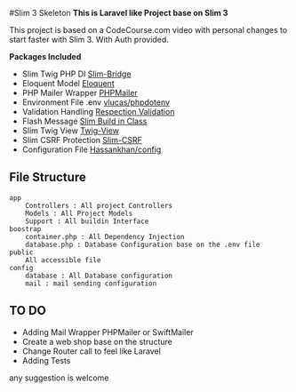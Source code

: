#Slim 3 Skeleton 
**This is Laravel like Project base on Slim 3**

This project is based on a CodeCourse.com video with personal changes to start faster with Slim 3.
With Auth provided.

**Packages Included**
- Slim Twig PHP DI  [Slim-Bridge](https://github.com/PHP-DI/Slim-Bridge)
- Eloquent Model  [Eloquent](https://github.com/illuminate/database)
- PHP Mailer Wrapper  [PHPMailer](https://github.com/PHPMailer/PHPMailer)
- Environment File .env [vlucas/phpdotenv](https://github.com/vlucas/phpdotenv)
- Validation Handling [Respection Validation](https://github.com/Respect/Validation)
- Flash Message [Slim Build in Class](https://github.com/slimphp/Slim-Flash)
- Slim Twig View [Twig-View](https://github.com/slimphp/Twig-View)
- Slim CSRF Protection [Slim-CSRF](https://github.com/slimphp/Slim-Csrf)
- Configuration File [Hassankhan/config](https://github.com/hassankhan/config)

## File Structure
    app
        Controllers : All project Controllers
        Models : All Project Models
        Support : All buildin Interface
    boostrap
        container.php : All Dependency Injection
        database.php : Database Configuration base on the .env file
    public
        All accessible file
    config
        database : All Database configuration
        mail : mail sending configuration
   
## TO DO
- Adding Mail Wrapper PHPMailer or SwiftMailer
- Create a web shop base on the structure
- Change Router call to feel like Laravel
- Adding Tests

any suggestion is welcome